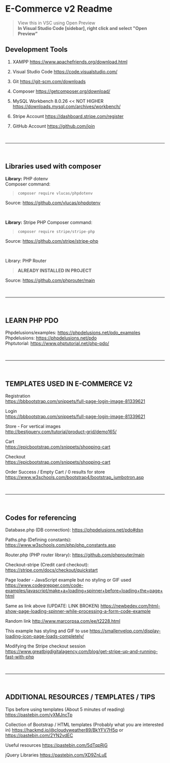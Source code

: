 # E-Commerce v2 Readme

>View this in VSC using Open Preview   
>**In Visual Studio Code [sidebar], right click and select "Open Preview"**   
   

## Development Tools

1. XAMPP
https://www.apachefriends.org/download.html

3. Visual Studio Code
https://code.visualstudio.com/

3. Git
https://git-scm.com/downloads

4. Composer
https://getcomposer.org/download/

5. MySQL Workbench 8.0.26 << NOT HIGHER
https://downloads.mysql.com/archives/workbench/

6. Stripe Account
https://dashboard.stripe.com/register

7. GitHub Account
https://github.com/join   

<br>

***

<Br>

## Libraries used with composer


**Library:** PHP dotenv <Br>
Composer command: 

><code>composer require vlucas/phpdotenv</code>

Source: https://github.com/vlucas/phpdotenv   

<Br>

**Library:** Stripe PHP
Composer command: 

><code>composer require stripe/stripe-php</code>

Source: https://github.com/stripe/stripe-php   

<br>    

Library: PHP Router

> **ALREADY INSTALLED IN PROJECT**

Source: https://github.com/phprouter/main

<br>

***

<Br>

## LEARN PHP PDO   
    
Phpdelusions/examples: https://phpdelusions.net/pdo_examples    
Phpdelusions: https://phpdelusions.net/pdo   
Phptutorial: https://www.phptutorial.net/php-pdo/     

<br>

***

<Br>

## TEMPLATES USED IN E-COMMERCE V2
 
Registration  
https://bbbootstrap.com/snippets/full-page-login-image-81339621
 
Login  
https://bbbootstrap.com/snippets/full-page-login-image-81339621
 
Store - For vertical images  
http://bestjquery.com/tutorial/product-grid/demo165/
 
Cart   
https://epicbootstrap.com/snippets/shopping-cart
 
Checkout  
https://epicbootstrap.com/snippets/shopping-cart
 
Order Success / Empty Cart / 0 results for store
https://www.w3schools.com/bootstrap4/bootstrap_jumbotron.asp

<br>

***

<Br>

## Codes for referencing
Database.php (DB connection): https://phpdelusions.net/pdo#dsn   

Paths.php (Defining constants): https://www.w3schools.com/php/php_constants.asp   

Router.php (PHP router library): https://github.com/phprouter/main   

Checkout-stripe (Credit card checkout): https://stripe.com/docs/checkout/quickstart   

Page loader - JavaScript example but no styling or GIF used
https://www.codegrepper.com/code-examples/javascript/make+a+loading+spinner+before+loading+the+page+html   

Same as link above (UPDATE: LINK BROKEN)
https://newbedev.com/html-show-page-loading-spinner-while-processing-a-form-code-example   

Random link
http://www.marcorpsa.com/ee/t2228.html

This example has styling and GIF to use
https://smallenvelop.com/display-loading-icon-page-loads-completely/

Modifying the Stripe checkout session
https://www.greatbigdigitalagency.com/blog/get-stripe-up-and-running-fast-with-php   

<br>

***

<Br>

## ADDITIONAL RESOURCES / TEMPLATES / TIPS

Tips before using templates (About 5 minutes of reading)
https://pastebin.com/yXMJncTp

Collection of Bootstrap / HTML templates (Probably what you are interested in)
https://hackmd.io/@cloudyweather89/BkYFV7H5q
or
https://pastebin.com/2YN2vdEC

Useful resources
https://pastebin.com/5dTqpRjG

jQuery Libraries
https://pastebin.com/XD9ZnLuE




